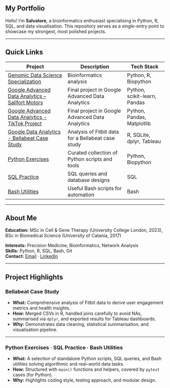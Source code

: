 ## My Portfolio

Hello! I’m **Salvatore**, a bioinformatics enthusiast specialising in Python, R, SQL, and data visualisation. This repository serves as a single-entry point to showcase my strongest, most polished projects.

---

## Quick Links

| Project | Description | Tech Stack |
| ------- | ----------- | ---------- |
| [Genomic Data Science Specialization](https://github.com/barbavegeta/Genomic_Data_Science_Specialization) | Bioinformatics analysis | Python, R, Biopython |
| [Google Advanced Data Analytics – Salifort Motors](https://github.com/barbavegeta/Google_Advanced_Data_Analytics-Salifort_Motors) | Final project in Google Advanced Data Analytics | Python, scikit-learn, Pandas |
| [Google Advanced Data Analytics - TikTok Project](https://github.com/barbavegeta/Google_Advanced_Data_Analytics-Tik_Tok_Project) | Final project in Google Advanced Data Analytics | Python, Pandas, Matplotlib |
| [Google Data Analytics - Bellabeat Case Study](https://github.com/barbavegeta/Google_Data_Analytics-Bellabeat-Project) | Analysis of Fitbit data for a Bellabeat case study | R, SQLite, dplyr, Tableau | Screenshot & link |
| [Python Exercises](https://github.com/barbavegeta/python-exercises) | Curated collection of Python scripts and tools | Python, Biopython |
| [SQL Practice](https://github.com/barbavegeta/sql-practice) | SQL queries and database designs | SQL |
| [Bash Utilities](https://github.com/barbavegeta/bash-scripts) | Useful Bash scripts for automation | Bash |

---

## About Me

**Education:** MSc in Cell & Gene Therapy (University College London, 2023), BSc in Biomedical Science (University of Catania, 2017)

**Interests:** Precision Medicine, Bioinformatics, Network Analysis  
**Skills:** Python, R, SQL, Bash, Git  
**Contact:** [Email](mailto:barbagallo1@hotmail.it) · [LinkedIn](https://www.linkedin.com/in/salvatore-barbagallo)  

---

## Project Highlights

### **Bellabeat Case Study**
- **What:** Comprehensive analysis of Fitbit data to derive user engagement metrics and health insights.  
- **How:** Merged CSVs in R, handled joins carefully to avoid NAs, summarised via `dplyr`, and exported results for Tableau dashboards.  
- **Why:** Demonstrates data cleaning, statistical summarisation, and visualisation pipeline.

---

### **Python Exercises · SQL Practice · Bash Utilities**
- **What:** A selection of standalone Python scripts, SQL queries, and Bash utilities solving algorithmic and real-world data tasks.  
- **How:** Structured with `main()` functions and helpers, covered by `pytest` cases (for Python).  
- **Why:** Highlights coding style, testing approach, and modular design.
